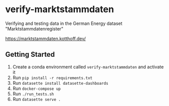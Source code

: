 # verify-marktstammdaten
Verifying and testing data in the German Energy dataset "Marktstammdatenregister"

https://marktstammdaten.kotthoff.dev/

## Getting Started

1. Create a conda environment called `verify-marktstammdaten` and activate it
1. Run `pip install -r requirements.txt`
1. Run `datasette install datasette-dashboards`
1. Run `docker-compose up`
1. Run `./run_tests.sh`
1. Run `datasette serve .`
